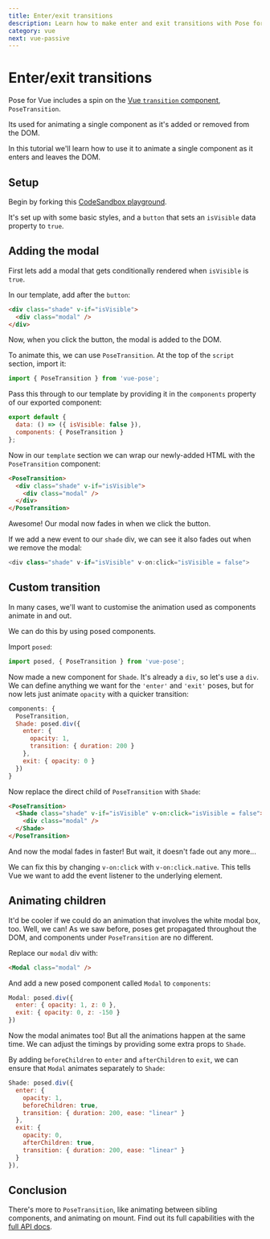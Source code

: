 ```yaml
---
title: Enter/exit transitions
description: Learn how to make enter and exit transitions with Pose for Vue's PoseTransition component
category: vue
next: vue-passive
---
```


# Enter/exit transitions

Pose for Vue includes a spin on the [Vue `transition` component](https://vuejs.org/v2/guide/transitions.html), `PoseTransition`.

Its used for animating a single component as it's added or removed from the DOM.

In this tutorial we'll learn how to use it to animate a single component as it enters and leaves the DOM.

<CodeSandbox id="3qvz9w2rp6" height="500" vue />

<TOC />

## Setup

Begin by forking this [CodeSandbox playground](https://codesandbox.io/s/r7wv84wmnn?module=%2Fsrc%2FApp.vue).

It's set up with some basic styles, and a `button` that sets an `isVisible` data property to `true`.

## Adding the modal

First lets add a modal that gets conditionally rendered when `isVisible` is `true`.

In our template, add after the `button`:

```html
<div class="shade" v-if="isVisible">
  <div class="modal" />
</div>
```

Now, when you click the button, the modal is added to the DOM.

To animate this, we can use `PoseTransition`. At the top of the `script` section, import it:

```javascript
import { PoseTransition } from 'vue-pose';
```

Pass this through to our template by providing it in the `components` property of our exported component:

```javascript
export default {
  data: () => ({ isVisible: false }),
  components: { PoseTransition }
};
```

Now in our `template` section we can wrap our newly-added HTML with the `PoseTransition` component:

```html
<PoseTransition>
  <div class="shade" v-if="isVisible">
    <div class="modal" />
  </div>
</PoseTransition>
```

Awesome! Our modal now fades in when we click the button.

If we add a new event to our `shade` div, we can see it also fades out when we remove the modal:

```javascript
<div class="shade" v-if="isVisible" v-on:click="isVisible = false">
```

## Custom transition

In many cases, we'll want to customise the animation used as components animate in and out.

We can do this by using posed components.

Import `posed`:

```javascript
import posed, { PoseTransition } from 'vue-pose';
```

Now made a new component for `Shade`. It's already a `div`, so let's use a `div`. We can define anything we want for the `'enter'` and `'exit'` poses, but for now lets just animate `opacity` with a quicker transition:

```javascript
components: {
  PoseTransition,
  Shade: posed.div({
    enter: {
      opacity: 1,
      transition: { duration: 200 }
    },
    exit: { opacity: 0 }
  })
}
```

Now replace the direct child of `PoseTransition` with `Shade`:

```html
<PoseTransition>
  <Shade class="shade" v-if="isVisible" v-on:click="isVisible = false">
    <div class="modal" />
  </Shade>
</PoseTransition>
```

And now the modal fades in faster! But wait, it doesn't fade out any more...

We can fix this by changing `v-on:click` with `v-on:click.native`. This tells Vue we want to add the event listener to the underlying element.

## Animating children

It'd be cooler if we could do an animation that involves the white modal box, too. Well, we can! As we saw before, poses get propagated throughout the DOM, and components under `PoseTransition` are no different.

Replace our `modal` div with:

```html
<Modal class="modal" />
```

And add a new posed component called `Modal` to `components`:

```javascript
Modal: posed.div({
  enter: { opacity: 1, z: 0 },
  exit: { opacity: 0, z: -150 }
})
```

Now the modal animates too! But all the animations happen at the same time. We can adjust the timings by providing some extra props to `Shade`.

By adding `beforeChildren` to `enter` and `afterChildren` to `exit`, we can ensure that `Modal` animates separately to `Shade`:

```javascript
Shade: posed.div({
  enter: {
    opacity: 1,
    beforeChildren: true,
    transition: { duration: 200, ease: "linear" }
  },
  exit: {
    opacity: 0,
    afterChildren: true,
    transition: { duration: 200, ease: "linear" }
  }
}),
```

<CodeSandbox id="3qvz9w2rp6" height="500" vue />

## Conclusion

There's more to `PoseTransition`, like animating between sibling components, and animating on mount. Find out its full capabilities with the [full API docs](/pose/api/vue-posetransition).
